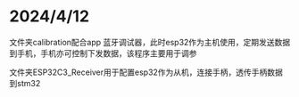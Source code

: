 # 2024/4/12

文件夹calibration配合app 蓝牙调试器，此时esp32作为主机使用，定期发送数据到手机，手机亦可控制下发数据，该程序主要用于调参

文件夹ESP32C3_Receiver用于配置esp32作为从机，连接手柄，透传手柄数据到stm32